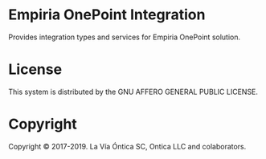 ﻿# Empiria OnePoint Integration

Provides integration types and services for Empiria OnePoint solution.

# License

This system is distributed by the GNU AFFERO GENERAL PUBLIC LICENSE.

# Copyright

Copyright © 2017-2019. La Vía Óntica SC, Ontica LLC and colaborators.
